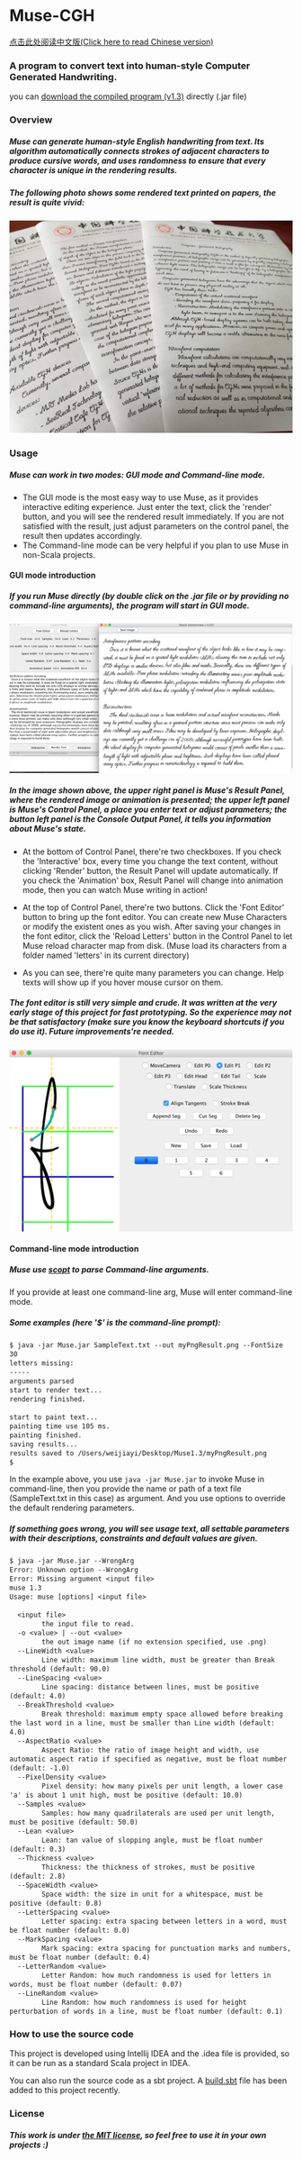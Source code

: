# Muse-CGH
[点击此处阅读中文版(Click here to read Chinese version)](README_CH.md)
### A program to convert text into human-style Computer Generated Handwriting.

you can [download the compiled program (v1.3)](https://github.com/MrVPlussOne/Muse-CGH/releases/download/v1.3/Muse1.3.zip) directly (.jar file)

### Overview

##### Muse can generate human-style English handwriting from text. Its algorithm automatically connects strokes of adjacent characters to produce cursive words, and uses randomness to ensure that every character is unique in the rendering results. 

##### The following photo shows some rendered text printed on papers, the result is quite vivid:

![alt tag](Printed.jpg)


### Usage

##### Muse can work in two modes: GUI mode and Command-line mode. 
 - The GUI mode is the most easy way to use Muse, as it provides interactive editing experience. Just enter the text, click the 'render' button, and you will see the rendered result immediately. If you are not satisfied with the result, just adjust parameters on the control panel, the result then updates accordingly.
 - The Command-line mode can be very helpful if you plan to use Muse in non-Scala projects.

#### GUI mode introduction

##### If you run Muse directly (by double click on the .jar file or by providing no command-line arguments), the program will start in GUI mode.

![alt tag](Sample.png)

##### In the image shown above, the upper right panel is Muse's Result Panel, where the rendered image or animation is presented; the upper left panel is Muse's Control Panel, a place you enter text or adjust parameters; the button left panel is the Console Output Panel, it tells you information about Muse's state.

 - At the bottom of Control Panel, there're two checkboxes. If you check the 'Interactive' box, every time you change the text content, without clicking 'Render' button, the Result Panel will update automatically. If you check the 'Animation' box, Result Panel will change into animation mode, then you can watch Muse writing in action!
 
 - At the top of Control Panel, there're two buttons. Click the 'Font Editor' button to bring up the font editor. You can create new Muse Characters or modify the existent ones as you wish. After saving your changes in the font editor, click the 'Reload Letters' button in the Control Panel to let Muse reload character map from disk. (Muse load its characters from a folder named 'letters' in its current directory)

 - As you can see, there're quite many parameters you can change. Help texts will show up if you hover mouse cursor on them.

##### The font editor is still very simple and crude. It was written at the very early stage of this project for fast prototyping. So the experience may not be that satisfactory (make sure you know the keyboard shortcuts if you do use it). Future improvements're needed.

![alt tag](Editor_Screenshot.png)

#### Command-line mode introduction

##### Muse use [scopt](https://github.com/scopt/scopt) to parse Command-line arguments.

If you provide at least one command-line arg, Muse will enter command-line mode.

##### Some examples (here '$' is the command-line prompt):

```
$ java -jar Muse.jar SampleText.txt --out myPngResult.png --FontSize 30
letters missing: 
-----
arguments parsed
start to render text...
rendering finished.

start to paint text...
painting time use 105 ms.
painting finished.
saving results...
results saved to /Users/weijiayi/Desktop/Muse1.3/myPngResult.png
$ 
```

In the example above, you use `java -jar Muse.jar` to invoke Muse in command-line, then you provide the name or path of a text file (SampleText.txt in this case) as argument. And you use options to override the default rendering parameters.

##### If something goes wrong, you will see usage text, all settable parameters with their descriptions, constraints and default values are given.

```
$ java -jar Muse.jar --WrongArg
Error: Unknown option --WrongArg
Error: Missing argument <input file>
muse 1.3
Usage: muse [options] <input file>

  <input file>
        the input file to read.
  -o <value> | --out <value>
        the out image name (if no extension specified, use .png)
  --LineWidth <value>
        Line width: maximum line width, must be greater than Break threshold (default: 90.0)
  --LineSpacing <value>
        Line spacing: distance between lines, must be positive (default: 4.0)
  --BreakThreshold <value>
        Break threshold: maximum empty space allowed before breaking the last word in a line, must be smaller than Line width (default: 4.0)
  --AspectRatio <value>
        Aspect Ratio: the ratio of image height and width, use automatic aspect ratio if specified as negative, must be float number (default: -1.0)
  --PixelDensity <value>
        Pixel density: how many pixels per unit length, a lower case 'a' is about 1 unit high, must be positive (default: 10.0)
  --Samples <value>
        Samples: how many quadrilaterals are used per unit length, must be positive (default: 50.0)
  --Lean <value>
        Lean: tan value of slopping angle, must be float number (default: 0.3)
  --Thickness <value>
        Thickness: the thickness of strokes, must be positive (default: 2.8)
  --SpaceWidth <value>
        Space width: the size in unit for a whitespace, must be positive (default: 0.8)
  --LetterSpacing <value>
        Letter spacing: extra spacing between letters in a word, must be float number (default: 0.0)
  --MarkSpacing <value>
        Mark spacing: extra spacing for punctuation marks and numbers, must be float number (default: 0.4)
  --LetterRandom <value>
        Letter Random: how much randomness is used for letters in words, must be float number (default: 0.07)
  --LineRandom <value>
        Line Random: how much randomness is used for height perturbation of words in a line, must be float number (default: 0.1)

```

### How to use the source code

This project is developed using Intellij IDEA and the .idea file is provided, so it can be run as a standard Scala project in IDEA.

You can also run the source code as a sbt project. A [build.sbt](build.sbt) file has been added to this project recently.


### License
##### This work is under [the MIT license](LICENSE.txt), so feel free to use it in your own projects :)

